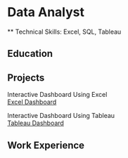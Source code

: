 # Data Analyst
** Technical Skills: Excel, SQL, Tableau

## Education

## Projects
Interactive Dashboard Using Excel <br>
[Excel Dashboard](project1.html)


Interactive Dashboard Using Tableau <br>
[Tableau Dashboard](project2.html)

## Work Experience



